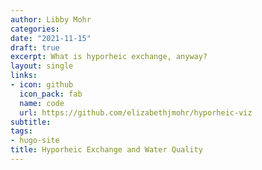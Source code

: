 ```yaml
---
author: Libby Mohr
categories:
date: "2021-11-15"
draft: true
excerpt: What is hyporheic exchange, anyway? 
layout: single
links:
- icon: github
  icon_pack: fab
  name: code
  url: https://github.com/elizabethjmohr/hyporheic-viz
subtitle: 
tags:
- hugo-site
title: Hyporheic Exchange and Water Quality
---
```



